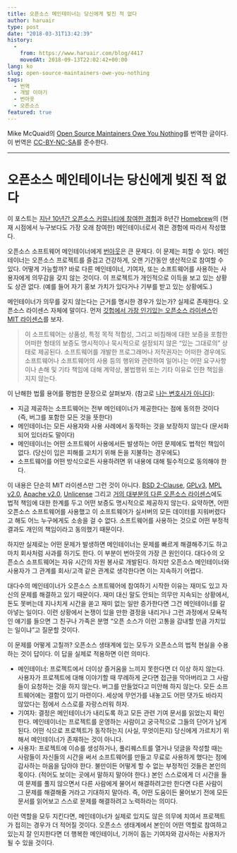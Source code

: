 ```yaml
---
title: 오픈소스 메인테이너는 당신에게 빚진 적 없다
author: haruair
type: post
date: "2018-03-31T13:42:39"
history:
  - 
    from: https://www.haruair.com/blog/4417
    movedAt: 2018-09-13T22:02:42+00:00
lang: ko
slug: open-source-maintainers-owe-you-nothing
tags:
  - 번역
  - 개발 이야기
  - 번아웃
  - 오픈소스
featured: true
---
```


Mike McQuaid의 [Open Source Maintainers Owe You Nothing][1]를 번역한 글이다. 이 번역은 [CC-BY-NC-SA][2]를 준수한다.

* * *

# 오픈소스 메인테이너는 당신에게 빚진 적 없다

이 포스트는 [지난 10년간 오픈소스 커뮤니티에 참여한 경험][3]과 8년간 [Homebrew][4]의 (현재 시점에서 누구보다도 가장 오래 참여한) 메인테이너로서 겪은 경험에 따라서 작성했다.

오픈소스 소프트웨어 메인테이너에게 [번아웃][5]은 큰 문제다. 이 문제는 피할 수 있다. 메인테이너는 오픈소스 프로젝트를 즐겁고 건강하게, 오랜 기간동안 생산적으로 참여할 수 있다. 어떻게 가능할까? 바로 다른 메인테이너, 기여자, 또는 소프트웨어를 사용하는 사용자에게 의무감을 갖지 않는 것이다. 이 프로젝트가 개인적으로 이득을 보고 있는 상황도 상관 없다. (예를 들어 자기 홍보 가치가 있다거나 기부를 받고 있는 상황에도.)

메인테이너가 의무를 갖지 않는다는 근거를 명시한 경우가 있는가? 실제로 존재한다. 오픈소스 라이센스 자체에 말이다. 먼저 [깃헙에서 가장 인기있는 오픈소스 라이센스][6]인 [MIT 라이센스][7]를 보자.

> 이 소프트웨어는 상품성, 특정 목적 적합성, 그리고 비침해에 대한 보증을 포함한 어떠한 형태의 보증도 명시적이나 묵시적으로 설정되지 않은 “있는 그대로의” 상태로 제공된다. 소프트웨어를 개발한 프로그래머나 저작권자는 어떠한 경우에도 소프트웨어나 소프트웨어의 사용 등의 행위와 관련하여 일어나는 어떤 요구사항이나 손해 및 기타 책임에 대해 계약상, 불법행위 또는 기타 이유로 인한 책임을 지지 않는다. 

이 난해한 법률 용어를 평범한 문장으로 살펴보자. (참고로 [나는 변호사가 아니다][8]):

  * 지금 제공하는 소프트웨어는 전부 메인테이너가 제공한다는 점에 동의한 것이다 (즉, 버그를 포함한 모든 것을 뜻한다)
  * 메인테이너는 모든 사용자와 사용 사례에서 동작하는 것을 보장하지 않는다 (문서화되어 있더라도 말이다)
  * 메인테이너는 어떤 소프트웨어 사용에서든 발생하는 어떤 문제에도 법적인 책임이 없다. (당신이 입은 피해를 고치기 위해 돈을 지불하는 경우에도)
  * 소프트웨어를 어떤 방식으로든 사용하려면 위 내용에 대해 필수적으로 동의해야 한다.

이 내용은 단순히 MIT 라이센스만 그런 것이 아니다. [BSD 2-Clause][9], [GPLv3][10], [MPL v2.0][11], [Apache v2.0][12], [Unlicense][13] 그리고 [거의 대부분의 다른 오픈소스 라이센스][14]에도 법적 책임에 대한 한계를 두고 어떤 보증도 명시적으로 제공하지 않는다. 요약하면, 어떤 오픈소스 소프트웨어를 사용했고 이 소프트웨어가 실서버의 모든 데이터를 지워버렸다고 해도 어느 누구에게도 소송을 걸 수 없다. 소프트웨어를 사용하는 것으로 어떤 부정적 결과도 개인의 책임이라고 동의했기 때문이다.

하지만 실제로는 어떤 문제가 발생하면 메인테이너는 문제를 빠르게 해결해주기도 하고 마치 회사처럼 사과를 하기도 한다. 이 부분이 번아웃의 가장 큰 원인이다. 대다수의 오픈소스 소프트웨어는 자유 시간의 자원 봉사로 개발된다. 하지만 오픈소스 메인테이너와 사용자가 그 관계를 회사/고객 같은 관계로 생각한다면 이는 지속하기 어렵다.

대다수의 메인테이너가 오픈소스 소프트웨어에 참여하기 시작한 이유는 재미도 있고 자신의 문제를 해결하고 있기 때문이다. 재미 대신 말도 안되는 의무만 지속되는 상황에서, 돈도 못버는데 지나치게 시간을 쏟고 재미 없는 일만 증가한다면 그건 메인테이너를 갈아넣는 일이다. 이런 상황에서 논쟁이 있을 만한 결정을 내리거나 그런 과정에서 모욕적인 얘기를 들으면 그 친구나 가족은 분명 &#8220;오픈 소스가 이런 고통을 감내할 만큼 가치있는 일이냐&#8221;고 질문할 것이다.

이 문제를 어떻게 고칠까? 오픈소스 생태계에 있는 모두가 오픈소스의 법적 현실을 수용하는 것이 답이다. 이 답을 실제로 적용하면 이런 의미다.

  * 메인테이너: 프로젝트에서 더이상 즐거움을 느끼지 못한다면 더 이상 하지 않는다. 사용자가 프로젝트에 대해 이야기할 때 무례하게 군다면 접근을 막아버리고 그 사람들이 요청하는 것을 하지 않는다. 버그를 만들었다고 미안해 하지 않는다. 모든 소프트웨어에는 결함이 있기 마련이다. 세상에 무언가를 내놓고도 어떤 댓가도 바라지 않았다는 점에서 스스로를 자랑스러워 하자.
  * 기여자: 결정은 메인테이너가 내리도록 하고 모든 관련 기여 문서를 읽었는지 확인한다. 메인테이너는 프로젝트를 운영하는 사람이고 궁극적으로 그들의 단어가 남게 된다. 어떤 식으로 프로젝트가 동작하는지 (사실, 무엇이든지) 당신에게 가르치기 위해서 메인테이너가 존재하는 것이 아니다.
  * 사용자: 프로젝트에 이슈를 생성하거나, 풀리퀘스트를 열거나 덧글을 작성할 때는 사람들이 자신들의 시간을 써서 소프트웨어를 만들고 무료로 사용하게 했다는 점에 감사하는 마음을 담아야 한다. 불만이든 어떻게 할 수 없는 부정적인 것들은 본인의 몫이다. (적어도 보이는 곳에서 말하지 말아야 한다.) 본인 스스로에게 더 시간을 들여 문제를 풀지 않으면서 다른 사람에게 물어서 해결하려고만 한다면 다른 사람이 그 문제를 해결해줄 거라고 기대하지 말아라. 즉, 어떤 도움이든 물어보기 전에 모든 문서를 읽어보고 스스로 문제를 해결하려고 노력하라는 의미다.

이런 역할을 모두 지킨다면, 메인테이너가 실제로 있지도 않은 의무에 치여서 프로젝트가 접히는 경우가 더 적어질 것이다. 오픈소스 생태계에서 본인이 어떤 역할로 참여하고 있는지 잘 인지한다면 더 행복한 메인테이너, 기꺼이 돕는 기여자와 감사하는 사용자가 될 수 있을 것이다.

 [1]: https://mikemcquaid.com/2018/03/19/open-source-maintainers-owe-you-nothing/
 [2]: https://creativecommons.org/licenses/by-nc-sa/2.5/scotland/
 [3]: https://mikemcquaid.com/projects/
 [4]: https://github.com/Homebrew/brew
 [5]: https://en.wikipedia.org/wiki/Occupational_burnout
 [6]: https://blog.github.com/2015-03-09-open-source-license-usage-on-github-com/
 [7]: https://choosealicense.com/licenses/mit/
 [8]: https://en.wikipedia.org/wiki/IANAL
 [9]: https://choosealicense.com/licenses/bsd-2-clause/
 [10]: https://choosealicense.com/licenses/gpl-3.0/
 [11]: https://choosealicense.com/licenses/mpl-2.0/
 [12]: https://choosealicense.com/licenses/apache-2.0/
 [13]: https://choosealicense.com/licenses/unlicense/
 [14]: https://choosealicense.com/appendix/